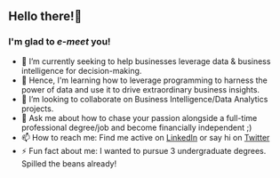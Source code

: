 ## Hello there!👋 
### I'm glad to *e-meet* you!

- 🔭 I’m currently seeking to help businesses leverage data & business intelligence for decision-making.
- 🌱 Hence, I'm learning how to leverage programming to harness the power of data and use it to drive extraordinary business insights.
- 👯 I’m looking to collaborate on Business Intelligence/Data Analytics projects.
- 💬 Ask me about how to chase your passion alongside a full-time professional degree/job and become financially independent ;)
- 📫 How to reach me: Find me active on [LinkedIn](https://www.linkedin.com/in/s-ishita/) or say hi on [Twitter](https://twitter.com/The_Words_Worth)
- ⚡ Fun fact about me: I wanted to pursue 3 undergraduate degrees. Spilled the beans already!

<!--
**singhishita/singhishita** is a ✨ _special_ ✨ repository because its `README.md` (this file) appears on your GitHub profile.>

